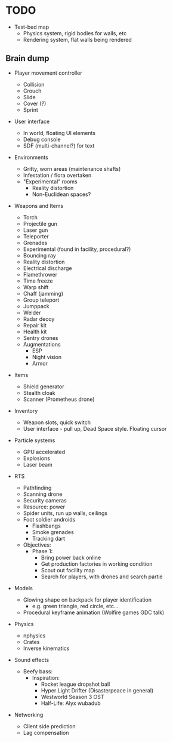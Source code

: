 # TODO

- Test-bed map
    - Physics system, rigid bodies for walls, etc
    - Rendering system, flat walls being rendered

## Brain dump

- Player movement controller
    - Collision
    - Crouch
    - Slide
    - Cover (?)
    - Sprint

- User interface
    - In world, floating UI elements
    - Debug console
    - SDF (multi-channel?) for text
    
- Environments
    - Gritty, worn areas (maintenance shafts)
    - Infestation / flora overtaken
    - "Experimental" rooms
        - Reality distortion
        - Non-Euclidean spaces?

- Weapons and Items
    - Torch
    - Projectile gun
    - Laser gun
    - Teleporter
    - Grenades
    - Experimental (found in facility, procedural?)
    - Bouncing ray
    - Reality distortion
    - Electrical discharge
    - Flamethrower
    - Time freeze
    - Warp shift
    - Chaff (jamming)
    - Group teleport
    - Jumppack
    - Welder
    - Radar decoy
    - Repair kit
    - Health kit
    - Sentry drones
    - Augmentations
      - ESP
      - Night vision
      - Armor

- Items
    - Shield generator
    - Stealth cloak
    - Scanner (Prometheus drone)

- Inventory
    - Weapon slots, quick switch
    - User interface - pull up, Dead Space style. Floating cursor

- Particle systems
    - GPU accelerated
    - Explosions
    - Laser beam

- RTS
    - Pathfinding
    - Scanning drone
    - Security cameras
    - Resource: power
    - Spider units, run up walls, ceilings
    - Foot soldier androids
        - Flashbangs
        - Smoke grenades
        - Tracking dart
    - Objectives:
        - Phase 1:
            - Bring power back online
            - Get production factories in working condition
            - Scout out facility map
            - Search for players, with drones and search partie

- Models
    - Glowing shape on backpack for player identification
        - e.g. green triangle, red circle, etc...
    - Procedural keyframe animation (Wolfire games GDC talk)

- Physics
    - nphysics
    - Crates
    - Inverse kinematics

- Sound effects
    - Beefy bass:
        - Inspiration:
            - Rocket league dropshot ball
            - Hyper Light Drifter (Disasterpeace in general)
            - Westworld Season 3 OST
            - Half-Life: Alyx wubadub

- Networking
    - Client side prediction
    - Lag compensation